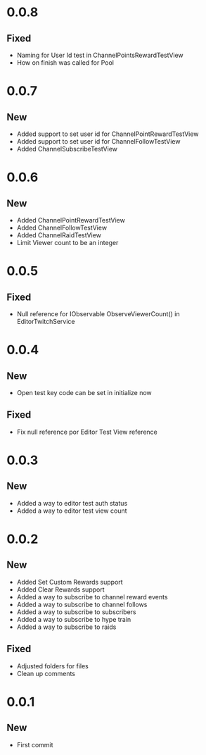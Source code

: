 # 0.0.8

## Fixed
- Naming for User Id test in ChannelPointsRewardTestView
- How on finish was called for Pool 

# 0.0.7

## New
- Added support to set user id for ChannelPointRewardTestView
- Added support to set user id for ChannelFollowTestView
- Added ChannelSubscribeTestView

# 0.0.6

## New
- Added ChannelPointRewardTestView
- Added ChannelFollowTestView
- Added ChannelRaidTestView
- Limit Viewer count to be an integer

# 0.0.5

## Fixed
- Null reference for IObservable<long> ObserveViewerCount() in EditorTwitchService

# 0.0.4

## New
- Open test key code can be set in initialize now

## Fixed
- Fix null reference por Editor Test View reference

# 0.0.3

## New
- Added a way to editor test auth status
- Added a way to editor test view count

# 0.0.2

## New
- Added Set Custom Rewards support
- Added Clear Rewards support
- Added a way to subscribe to channel reward events
- Added a way to subscribe to channel follows
- Added a way to subscribe to subscribers
- Added a way to subscribe to hype train
- Added a way to subscribe to raids

## Fixed
- Adjusted folders for files
- Clean up comments

# 0.0.1

## New

- First commit